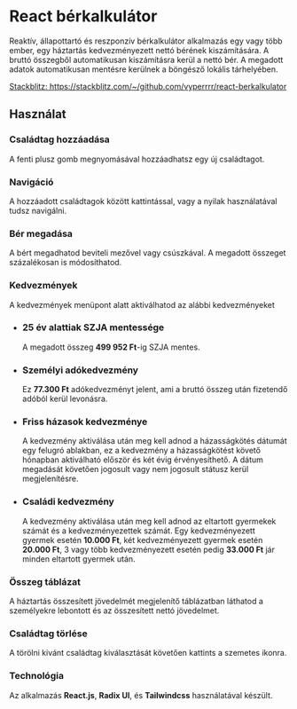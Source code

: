 <h1>React bérkalkulátor</h1>
<p>Reaktív, állapottartó és reszponzív bérkalkulátor alkalmazás egy vagy több ember, egy háztartás kedvezményezett nettó bérének kiszámítására. A bruttó összegből automatikusan kiszámításra kerül a nettó bér. A megadott adatok automatikusan mentésre kerülnek a böngésző lokális tárhelyében.</p>
<a href="https://stackblitz.com/~/github.com/vyperrrr/react-berkalkulator">Stackblitz: https://stackblitz.com/~/github.com/vyperrrr/react-berkalkulator</a>
<h2>Használat</h2>
<h3>Családtag hozzáadása</h3>
<p>
  A fenti plusz gomb megnyomásával hozzáadhatsz egy új családtagot. 
</p>
<h3>Navigáció</h3>
<p>A hozzáadott családtagok között kattintással, vagy a nyilak használatával tudsz navigálni.</p>
<h3>Bér megadása</h3>
  <p>A bért megadhatod beviteli mezővel vagy csúszkával. A megadott összeget százalékosan is módosíthatod.</p>
<h3>Kedvezmények</h3>
  <p>A kedvezmények menüpont alatt aktiválhatod az alábbi kedvezményeket</p>
<ul>
  <li>
    <h3>25 év alattiak SZJA mentessége</h3>
    <p>A megadott összeg <strong>499 952 Ft</strong>-ig SZJA mentes.</p>
  </li>
  <li>
    <h3>Személyi adókedvezmény</h3>
    <p>Ez <strong>77.300 Ft</strong> adókedvezményt jelent, ami a bruttó összeg után fizetendő adóból kerül levonásra.</p>
  </li>
  <li>
    <h3>Friss házasok kedvezménye</h3>
    <p>A kedvezmény aktiválása után meg kell adnod a házasságkötés dátumát egy felugró ablakban, ez a kedvezmény a házasságkötést követő hónapban aktiválható először és két évig érvényesíthető. A dátum megadását követően jogosult vagy nem jogosult státusz kerül megjelenítésre.</p>
  </li>
  <li>
    <h3>Családi kedvezmény</h3>
    <p>A kedvezmény aktiválása után meg kell adnod az eltartott gyermekek számát és a kedvezményezettek számát. Egy kedvezményezett gyermek esetén <strong>10.000 Ft</strong>, két kedvezményezett gyermek esetén <strong>20.000 Ft</strong>, 3 vagy több kedvezményezett esetén pedig <strong>33.000 Ft</strong> jár minden eltartott gyermek után.</p>
  </li>
</ul>
<h3>Összeg táblázat</h3>
<p>A háztartás összesített jövedelmét megjelenítő táblázatban láthatod a személyekre lebontott és az összesített nettó jövedelmet.</p>
<h3>Családtag törlése</h3>
<p>A törölni kivánt családtag kiválasztását követően kattints a szemetes ikonra.</p>
<h3>Technológia</h3>
<p>Az alkalmazás <strong>React.js</strong>, <strong>Radix UI</strong>, és <strong>Tailwindcss</strong> használatával készült.</p>

